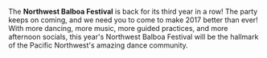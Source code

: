 The __Northwest Balboa Festival__ is back for its third year in a row! The party keeps on coming, and we need you to come to make 2017 better than ever! With more dancing, more music, more guided practices, and more afternoon socials, this year's Northwest Balboa Festival will be the hallmark of the Pacific Northwest's amazing dance community.
